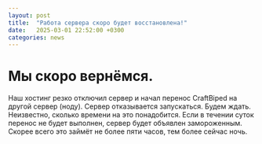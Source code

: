 ```yaml
---
layout: post
title:  "Работа сервера скоро будет восстановлена!"
date:   2025-03-01 22:52:00 +0300
categories: news
---
```

# Мы скоро вернёмся.
Наш хостинг резко отключил сервер и начал перенос CraftBiped на другой сервер (ноду). Сервер отказывается запускаться. Будем ждать. Неизвестно, сколько времени на это понадобится. Если в течении суток перенос не будет выполнен, сервер будет объявлен замороженным. Скорее всего это займёт не более пяти часов, тем более сейчас ночь.
